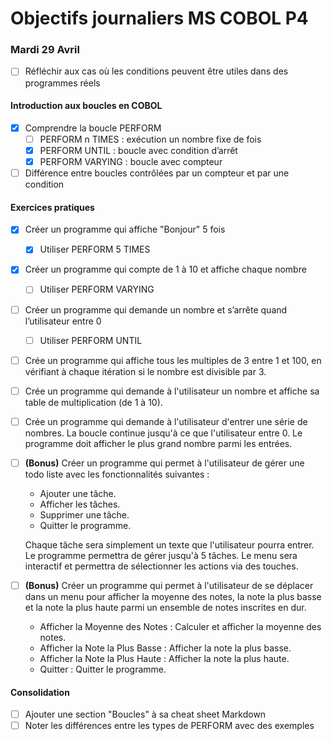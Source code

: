 # Objectifs journaliers MS COBOL P4

### Mardi 29 Avril

- [ ] Réfléchir aux cas où les conditions peuvent être utiles dans des programmes réels

#### Introduction aux boucles en COBOL

- [x] Comprendre la boucle PERFORM
  - [ ] PERFORM n TIMES : exécution un nombre fixe de fois
  - [x] PERFORM UNTIL : boucle avec condition d’arrêt
  - [x] PERFORM VARYING : boucle avec compteur
- [ ] Différence entre boucles contrôlées par un compteur et par une condition

#### Exercices pratiques

- [x] Créer un programme qui affiche "Bonjour" 5 fois
  - [x] Utiliser PERFORM 5 TIMES
- [x] Créer un programme qui compte de 1 à 10 et affiche chaque nombre
  - [ ] Utiliser PERFORM VARYING
- [ ] Créer un programme qui demande un nombre et s’arrête quand l’utilisateur entre 0
  - [ ] Utiliser PERFORM UNTIL
- [ ] Crée un programme qui affiche tous les multiples de 3 entre 1 et 100, en vérifiant à chaque itération si le nombre est divisible par 3.
- [ ] Crée un programme qui demande à l'utilisateur un nombre et affiche sa table de multiplication (de 1 à 10).
- [ ] Crée un programme qui demande à l'utilisateur d'entrer une série de nombres. La boucle continue jusqu'à ce que l'utilisateur entre 0. Le programme doit afficher le plus grand nombre parmi les entrées.



- [ ] **(Bonus)** Créer un programme qui permet à l'utilisateur de gérer une todo liste avec les fonctionnalités suivantes :
    - Ajouter une tâche.
    - Afficher les tâches.
    - Supprimer une tâche.
    - Quitter le programme.
    
     Chaque tâche sera simplement un texte que l'utilisateur pourra entrer. Le programme permettra de gérer jusqu'à 5 tâches. Le menu sera interactif et permettra de sélectionner les actions via des touches. 


- [ ] **(Bonus)** Créer un programme qui permet à l'utilisateur de se déplacer dans un menu pour afficher la moyenne des notes, la note la plus basse et la note la plus haute parmi un ensemble de notes inscrites en dur.
  - Afficher la Moyenne des Notes : Calculer et afficher la moyenne des notes.
  - Afficher la Note la Plus Basse : Afficher la note la plus basse.
  - Afficher la Note la Plus Haute : Afficher la note la plus haute.
  - Quitter : Quitter le programme.
#### Consolidation

- [ ] Ajouter une section "Boucles" à sa cheat sheet Markdown
- [ ] Noter les différences entre les types de PERFORM avec des exemples
